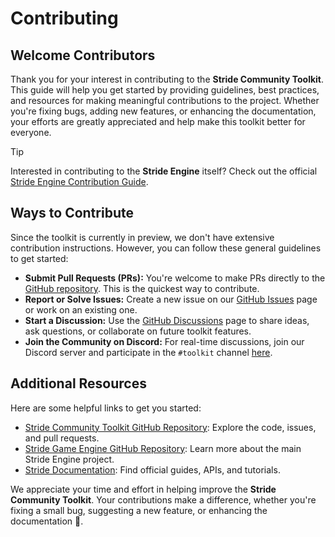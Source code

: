 # Contributing

## Welcome Contributors

Thank you for your interest in contributing to the **Stride Community Toolkit**. This guide will help you get started by providing guidelines, best practices, and resources for making meaningful contributions to the project. Whether you're fixing bugs, adding new features, or enhancing the documentation, your efforts are greatly appreciated and help make this toolkit better for everyone.

> [!TIP]
> Interested in contributing to the **Stride Engine** itself? Check out the official [Stride Engine Contribution Guide](https://doc.stride3d.net/latest/en/contributors/index.html).

## Ways to Contribute

Since the toolkit is currently in preview, we don't have extensive contribution instructions. However, you can follow these general guidelines to get started:

- **Submit Pull Requests (PRs):** You're welcome to make PRs directly to the [GitHub repository](https://github.com/stride3d/stride-community-toolkit). This is the quickest way to contribute.
- **Report or Solve Issues:** Create a new issue on our [GitHub Issues](https://github.com/stride3d/stride-community-toolkit/issues) page or work on an existing one.
- **Start a Discussion:** Use the [GitHub Discussions](https://github.com/stride3d/stride/discussions) page to share ideas, ask questions, or collaborate on future toolkit features.
- **Join the Community on Discord:** For real-time discussions, join our Discord server and participate in the `#toolkit` channel [here](https://discord.com/channels/500285081265635328/1179562410655363132).

## Additional Resources

Here are some helpful links to get you started:

- [Stride Community Toolkit GitHub Repository](https://github.com/stride3d/stride-community-toolkit): Explore the code, issues, and pull requests.
- [Stride Game Engine GitHub Repository](https://github.com/stride3d/stride): Learn more about the main Stride Engine project.
- [Stride Documentation](https://doc.stride3d.net/): Find official guides, APIs, and tutorials.

We appreciate your time and effort in helping improve the **Stride Community Toolkit**. Your contributions make a difference, whether you're fixing a small bug, suggesting a new feature, or enhancing the documentation 🙂.
